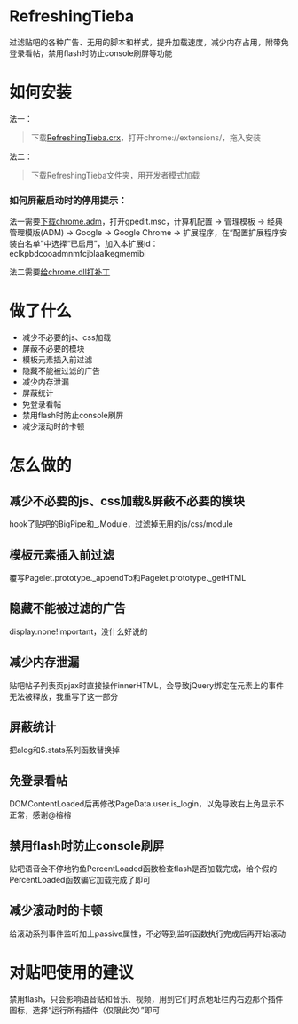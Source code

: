 # RefreshingTieba
过滤贴吧的各种广告、无用的脚本和样式，提升加载速度，减少内存占用，附带免登录看帖，禁用flash时防止console刷屏等功能

# 如何安装
法一：
> 下载[RefreshingTieba.crx](https://github.com/8qwe24657913/RefreshingTieba/raw/master/RefreshingTieba.crx)，打开chrome://extensions/，拖入安装

法二：
> 下载RefreshingTieba文件夹，用开发者模式加载

### 如何屏蔽启动时的停用提示：

法一需要[下载chrome.adm](https://support.google.com/chrome/a/answer/187202)，打开gpedit.msc，计算机配置 -> 管理模板 -> 经典管理模版(ADM) -> Google -> Google Chrome -> 扩展程序，在“配置扩展程序安装白名单”中选择“已启用”，加入本扩展id：eclkpbdcooadmnmfcjblaalkegmemibi

法二需要[给chrome.dll打补丁](http://stackoverflow.com/questions/30287907/)

# 做了什么
* 减少不必要的js、css加载
* 屏蔽不必要的模块
* 模板元素插入前过滤
* 隐藏不能被过滤的广告
* 减少内存泄漏
* 屏蔽统计
* 免登录看帖
* 禁用flash时防止console刷屏
* 减少滚动时的卡顿

# 怎么做的
## 减少不必要的js、css加载&屏蔽不必要的模块
hook了贴吧的BigPipe和_.Module，过滤掉无用的js/css/module
## 模板元素插入前过滤
覆写Pagelet.prototype._appendTo和Pagelet.prototype._getHTML
## 隐藏不能被过滤的广告
display:none!important，没什么好说的
## 减少内存泄漏
贴吧帖子列表页pjax时直接操作innerHTML，会导致jQuery绑定在元素上的事件无法被释放，我重写了这一部分
## 屏蔽统计
把alog和$.stats系列函数替换掉
## 免登录看帖
DOMContentLoaded后再修改PageData.user.is_login，以免导致右上角显示不正常，感谢@榕榕
## 禁用flash时防止console刷屏
贴吧语音会不停地钓鱼PercentLoaded函数检查flash是否加载完成，给个假的PercentLoaded函数骗它加载完成了即可
## 减少滚动时的卡顿
给滚动系列事件监听加上passive属性，不必等到监听函数执行完成后再开始滚动

# 对贴吧使用的建议
禁用flash，只会影响语音贴和音乐、视频，用到它们时点地址栏内右边那个插件图标，选择“运行所有插件（仅限此次）”即可
